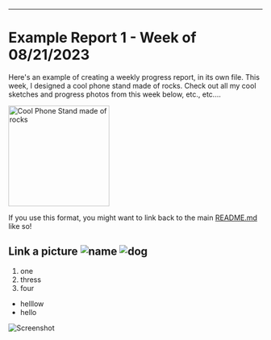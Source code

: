 ---
# Example Report 1 - Week of 08/21/2023 #
Here's an example of creating a weekly progress report, in its own file. 
This week, I designed a cool phone stand made of rocks. Check out all my cool sketches and progress photos from this week below, etc., etc....

<img width="200" alt="Cool Phone Stand made of rocks" src="https://github.com/s-almeda/tdf-template-repo/assets/21287693/bc2f1864-af5a-456d-9a71-e1d80d51190c">

If you use this format, you might want to link back to the main [README.md](../README.md) like so!

Link a picture 
![name]()
![dog](https://www.google.com/url?sa=i&url=https%3A%2F%2Fwww.goodhousekeeping.com%2Flife%2Fpets%2Fg4531%2Fcutest-dog-breeds%2F&psig=AOvVaw1CY8rwuGHiavQq8-CaOiqH&ust=1693357071750000&source=images&cd=vfe&opi=89978449&ved=0CBAQjRxqFwoTCNC0x-fUgIEDFQAAAAAdAAAAABAE)
--
1. one
2. thress
3. four

- helllow
- hello

![Screenshot](/08-31/image1.png)
